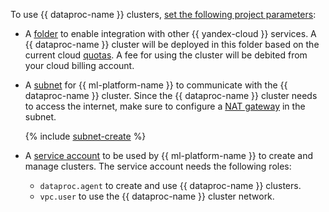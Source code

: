 To use {{ dataproc-name }} clusters, [set the following project parameters](../../datasphere/operations/projects/update.md):
* A [folder](../../resource-manager/concepts/resources-hierarchy.md#folder) to enable integration with other {{ yandex-cloud }} services. A {{ dataproc-name }} cluster will be deployed in this folder based on the current cloud [quotas](../../data-proc/concepts/limits.md). A fee for using the cluster will be debited from your cloud billing account.
* A [subnet](../../vpc/concepts/network.md#subnet) for {{ ml-platform-name }} to communicate with the {{ dataproc-name }} cluster. Since the {{ dataproc-name }} cluster needs to access the internet, make sure to configure a [NAT gateway](../../vpc/operations/create-nat-gateway.md) in the subnet.

   {% include [subnet-create](../../_includes/subnet-create.md) %}

* A [service account](../../iam/concepts/users/service-accounts.md) to be used by {{ ml-platform-name }} to create and manage clusters. The service account needs the following roles:
   * `dataproc.agent` to create and use {{ dataproc-name }} clusters.
   * `vpc.user` to use the {{ dataproc-name }} cluster network.